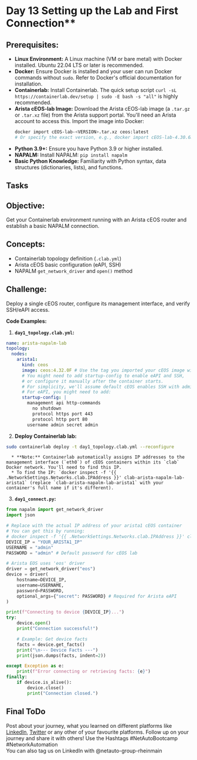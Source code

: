 # Day 13 Setting up the Lab and First Connection**

## **Prerequisites:**

  * **Linux Environment:** A Linux machine (VM or bare metal) with Docker installed. Ubuntu 22.04 LTS or later is recommended.
  * **Docker:** Ensure Docker is installed and your user can run Docker commands without `sudo`. Refer to Docker's official documentation for installation.
  * **Containerlab:** Install Containerlab. The quick setup script `curl -sL https://containerlab.dev/setup | sudo -E bash -s "all"` is highly recommended.
  * **Arista cEOS-lab Image:** Download the Arista cEOS-lab image (a `.tar.gz` or `.tar.xz` file) from the Arista support portal. You'll need an Arista account to access this. Import the image into Docker:
    ```bash
    docker import cEOS-lab-<VERSION>.tar.xz ceos:latest 
    # Or specify the exact version, e.g., docker import cEOS-lab-4.30.6M.tar.xz ceos:4.30.6M
    ```
  * **Python 3.9+:** Ensure you have Python 3.9 or higher installed.
  * **NAPALM:** Install NAPALM: `pip install napalm`
  * **Basic Python Knowledge:** Familiarity with Python syntax, data structures (dictionaries, lists), and functions.

## Tasks

## **Objective:** 
Get your Containerlab environment running with an Arista cEOS router and establish a basic NAPALM connection.

## **Concepts:**

  * Containerlab topology definition (`.clab.yml`)
  * Arista cEOS basic configuration (eAPI, SSH)
  * NAPALM `get_network_driver` and `open()` method

## **Challenge:** 
Deploy a single cEOS router, configure its management interface, and verify SSH/eAPI access.

**Code Examples:**

1.  **`day1_topology.clab.yml`:**

```yaml
name: arista-napalm-lab
topology:
  nodes:
    arista1:
      kind: ceos
      image: ceos:4.32.0F # Use the tag you imported your cEOS image with
      # You might need to add startup-config to enable eAPI and SSH, 
      # or configure it manually after the container starts.
      # For simplicity, we'll assume default cEOS enables SSH with admin/admin.
      # For eAPI, you might need to add:
      startup-config: |
        management api http-commands
          no shutdown
          protocol https port 443
          protocol http port 80
        username admin secret admin
```

2.  **Deploy Containerlab lab:**

```bash
sudo containerlab deploy -t day1_topology.clab.yml --reconfigure
```

      * **Note:** Containerlab automatically assigns IP addresses to the management interface (`eth0`) of cEOS containers within its `clab` Docker network. You'll need to find this IP.
      * To find the IP: `docker inspect -f '{{ .NetworkSettings.Networks.clab.IPAddress }}' clab-arista-napalm-lab-arista1` (replace `clab-arista-napalm-lab-arista1` with your container's full name if it's different).

3.  **`day1_connect.py`:**

```python
from napalm import get_network_driver
import json

# Replace with the actual IP address of your arista1 cEOS container
# You can get this by running: 
# docker inspect -f '{{ .NetworkSettings.Networks.clab.IPAddress }}' clab-arista-napalm-lab-arista1
DEVICE_IP = "YOUR_ARISTA1_IP" 
USERNAME = "admin"
PASSWORD = "admin" # Default password for cEOS lab

# Arista EOS uses 'eos' driver
driver = get_network_driver("eos")
device = driver(
    hostname=DEVICE_IP,
    username=USERNAME,
    password=PASSWORD,
    optional_args={"secret": PASSWORD} # Required for Arista eAPI
)

print(f"Connecting to device {DEVICE_IP}...")
try:
    device.open()
    print("Connection successful!")

    # Example: Get device facts
    facts = device.get_facts()
    print("\n--- Device Facts ---")
    print(json.dumps(facts, indent=2))

except Exception as e:
    print(f"Error connecting or retrieving facts: {e}")
finally:
    if device.is_alive():
        device.close()
        print("Connection closed.")

```

## Final ToDo

Post about your journey, what you learned on different platforms like [LinkedIn](https://www.linkedin.com/feed/), [Twitter](https://x.com/intent/post?url=https%3A%2F%2Fgithub.com%2FNetAuto-RheinMain%2FNetAuto-Bootcamp&text=I%20just%20completed%20Day%2013%20of%20the%20NetAuto%20Bootcamp%20on%20Python%20Programming!&hashtags=NetAutoBootcamp%2CNetworkAutomation) or any other of your favourite platforms. Follow up on your journey and share it with others! Use the Hashtags #NetAutoBootcamp #NetworkAutomation </br>
You can also tag us on LinkedIn with @netauto-group-rheinmain
